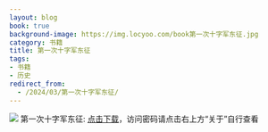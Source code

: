```yaml
---
layout: blog
book: true
background-image: https://img.locyoo.com/book第一次十字军东征.jpg
category: 书籍
title: 第一次十字军东征
tags:
- 书籍
- 历史
redirect_from:
  - /2024/03/第一次十字军东征/
---
```

![](https://img.locyoo.com/book第一次十字军东征.jpg)
第一次十字军东征: <a name = "ref1" href="https://url18.ctfile.com/f/50983618-1041255100-9eb976?p=3619">点击下载</a>，访问密码请点击右上方“关于”自行查看